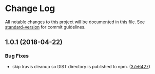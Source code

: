 # Change Log

All notable changes to this project will be documented in this file. See [standard-version](https://github.com/conventional-changelog/standard-version) for commit guidelines.

<a name="1.0.1"></a>
## 1.0.1 (2018-04-22)


### Bug Fixes

* skip travis cleanup so DIST directory is published to npm. ([37e6427](https://github.com/hypefactors/js-get/commit/37e6427))
